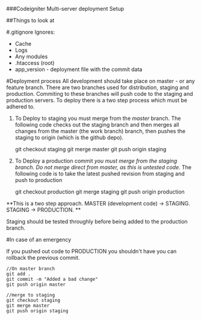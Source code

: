 ###Codeigniter Multi-server deployment Setup



##Things to look at

#.gitignore
Ignores:

* Cache
* Logs
* Any modules
* .htaccess (root)
* app_version - deployment file with the commit data


#Deployment process
All development should take place on master - or any feature branch.
There are two branches used for distribution, staging and production. Commiting to these branches will push code to the staging and production servers. To deploy there is a two step process which must be adhered to. 

1. To Deploy to staging you must merge from the *master* branch.
The following code checks out the staging branch and then merges all changes from the master (the work branch) branch, then pushes the staging to origin (which is the github depo).

	git checkout staging
	git merge master
	git push origin staging

2. To Deploy a production commit *you must merge from the staging branch. Do not merge direct from master, as this is untested code.*
The following code is to take the latest pushed revision from staging and push to production

	git checkout production
	git merge staging
	git push origin production

**This is a two step approach. MASTER (development code) -> STAGING. STAGING -> PRODUCTION. **

Staging should be tested throughly before being added to the production branch.

#In case of an emergency

If you pushed out code to PRODUCTION you shouldn't have you can rollback the previous commit.

	//On master branch
	git add .
	git commit -m "Added a bad change"
	git push origin master

	//merge to staging
	git checkout staging
	git merge master
	git push origin staging	

	

